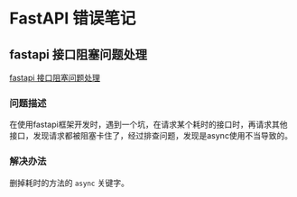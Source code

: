 # FastAPI 错误笔记

## fastapi 接口阻塞问题处理

[fastapi 接口阻塞问题处理](https://blog.csdn.net/qq_42006301/article/details/124873383)

### 问题描述

在使用fastapi框架开发时，遇到一个坑，在请求某个耗时的接口时，再请求其他接口，发现请求都被阻塞卡住了，经过排查问题，发现是async使用不当导致的。

### 解决办法

删掉耗时的方法的 `async` 关键字。